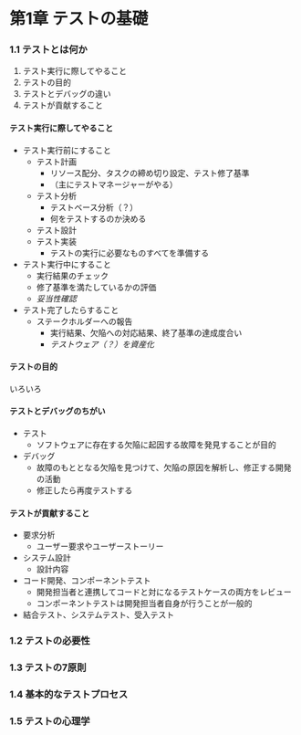 # 第1章 テストの基礎

### 1.1 テストとは何か

1. テスト実行に際してやること
2. テストの目的
3. テストとデバッグの違い
4. テストが貢献すること

#### テスト実行に際してやること
- テスト実行前にすること
  - テスト計画
    - リソース配分、タスクの締め切り設定、テスト修了基準
    - （主にテストマネージャーがやる）
  - テスト分析
    - テストベース分析（？）
    - 何をテストするのか決める
  - テスト設計
  - テスト実装
    - テストの実行に必要なものすべてを準備する
- テスト実行中にすること
  - 実行結果のチェック
  - 修了基準を満たしているかの評価
  - *妥当性確認*
- テスト完了したらすること
  - ステークホルダーへの報告
    - 実行結果、欠陥への対応結果、終了基準の達成度合い
    - *テストウェア（？）を資産化*

#### テストの目的
いろいろ

#### テストとデバッグのちがい
- テスト
  - ソフトウェアに存在する欠陥に起因する故障を発見することが目的
- デバッグ
  - 故障のもととなる欠陥を見つけて、欠陥の原因を解析し、修正する開発の活動
  - 修正したら再度テストする

#### テストが貢献すること
- 要求分析
  - ユーザー要求やユーザーストーリー
- システム設計
  - 設計内容
- コード開発、コンポーネントテスト
  - 開発担当者と連携してコードと対になるテストケースの両方をレビュー
  - コンポーネントテストは開発担当者自身が行うことが一般的
- 結合テスト、システムテスト、受入テスト

### 1.2 テストの必要性
### 1.3 テストの7原則
### 1.4 基本的なテストプロセス
### 1.5 テストの心理学